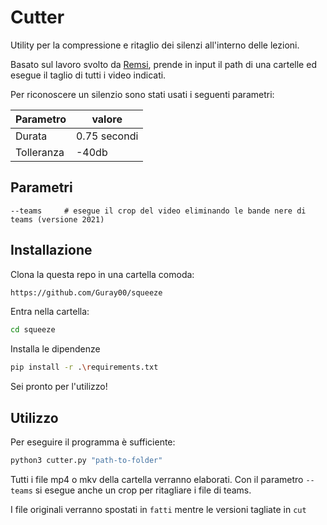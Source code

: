 # Cutter
Utility per la compressione e ritaglio dei silenzi all'interno delle lezioni. 

Basato sul lavoro svolto da [Remsi](https://github.com/bambax/Remsi), prende in input il path di una cartelle ed esegue il taglio di tutti i video indicati.

Per riconoscere un silenzio sono stati usati i seguenti parametri:

|Parametro| valore|
|----|-----|
|Durata| 0.75 secondi|
| Tolleranza| -40db |

## Parametri
```text
--teams 	# esegue il crop del video eliminando le bande nere di teams (versione 2021)
```

## Installazione

Clona la questa repo in una cartella comoda:
```bash
https://github.com/Guray00/squeeze
```

Entra nella cartella:
```bash
cd squeeze
```

Installa le dipendenze
```bash
pip install -r .\requirements.txt
```
Sei pronto per l'utilizzo!

## Utilizzo
Per eseguire il programma è sufficiente:
```bash
python3 cutter.py "path-to-folder"
```

Tutti i file mp4 o mkv della cartella verranno elaborati. Con il parametro `--teams` si esegue anche un crop per ritagliare i file di teams.

I file originali verranno spostati in `fatti` mentre le versioni tagliate in `cut`